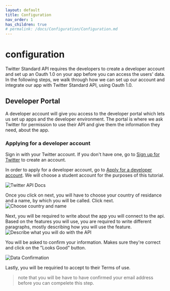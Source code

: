 ```yaml
---
layout: default
title: Configuration
nav_order: 1
has_children: true
# permalink: /docs/Configuration/Configuration.md
---
```

# configuration
Twitter Standard API requires the developers to create a developer account and set up an Oauth 1.0 on your app before you can access the users' data. 
In the following steps, we walk through how we can set up our account and integrate our app with Twitter Standard API, using Oauth 1.0.
## Developer Portal
A developer account will give you access to the developer portal which lets us set up apps and the developer environment. The portal is where we ask Twitter for permission to use their API and give them the information they need, about the app.
### Applying for a developer account
Sign in with your Twitter account. If you don't have one, go to [Sign up for Twitter](https://twitter.com/i/flow/signup) to create an account.


In order to apply for a developer account, go to [Apply for a developer account](https://developer.twitter.com/en/apply).
We will choose a student account for the purposes of this tutorial. 

![Twitter API Docs](/assets/images/config1.png"ChooseAccountType")

Once you click on next, you will have to choose your country of residance and a name, by which you will be called. Click next.
![Choose country and name](/assets/images/config3.png"Name")

Next, you will be required to write about the app you will connect to the api. Based on the features you will use, you are required to write different paragraphs, mostly describing how you will use the feature.
![Describe what you will do with the API](/assets/images/config4.png"Description")

You will be asked to confirm your information. Makes sure they're correct and click on the "Looks Good" button.

![Data Confirmation](/assets/images/config5.png"Confirm")

Lastly, you will be requiried to accept to their Terms of use.
> note that you will be have to have confirmed your email address before you can compelete this step.
